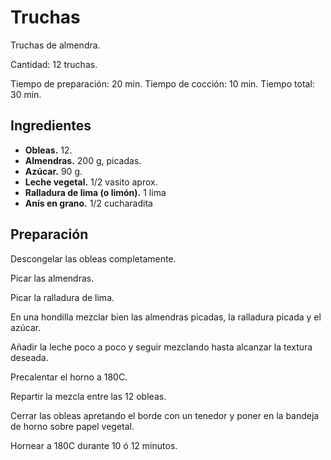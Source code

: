 # Truchas

Truchas de almendra.

Cantidad: 12 truchas.

Tiempo de preparación: 20 min.
Tiempo de cocción: 10 min.
Tiempo total: 30 min.

## Ingredientes

- **Obleas.** 12.
- **Almendras.** 200 g, picadas.
- **Azúcar.** 90 g.
- **Leche vegetal.** 1/2 vasito aprox.
- **Ralladura de lima (o limón).** 1 lima
- **Anís en grano.** 1/2 cucharadita

## Preparación

Descongelar las obleas completamente.

Picar las almendras.

Picar la ralladura de lima.

En una hondilla mezclar bien las almendras picadas, la ralladura picada y el azúcar.

Añadir la leche poco a poco y seguir mezclando hasta alcanzar la textura deseada.

Precalentar el horno a 180C.

Repartir la mezcla entre las 12 obleas.

Cerrar las obleas apretando el borde con un tenedor y poner en la bandeja de horno sobre papel vegetal.

Hornear a 180C durante 10 ó 12 minutos.

